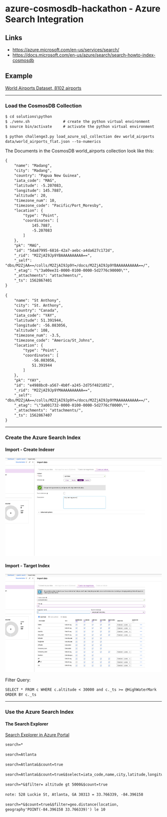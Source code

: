# azure-cosmosdb-hackathon - Azure Search Integration

## Links

- https://azure.microsoft.com/en-us/services/search/
- https://docs.microsoft.com/en-us/azure/search/search-howto-index-cosmosdb

## Example

[World Airports Dataset, 8102 airports](solutions/python/data/world_airports_flat.json)

---

### Load the CosmosDB Collection

```
$ cd solutions\python
$ ./venv.sh               # create the python virtual environment
$ source bin/activate     # activate the python virtual environment

$ python challenge3.py load_azure_sql_collection dev world_airports data/world_airports_flat.json --to-numerics
```

The Documents in the CosmosDB world_airports collection look like this:

```
{
    "name": "Madang",
    "city": "Madang",
    "country": "Papua New Guinea",
    "iata_code": "MAG",
    "latitude": -5.207083,
    "longitude": 145.7887,
    "altitude": 20,
    "timezone_num": 10,
    "timezone_code": "Pacific/Port_Moresby",
    "location": {
        "type": "Point",
        "coordinates": [
            145.7887,
            -5.207083
        ]
    },
    "pk": "MAG",
    "id": "5da87995-6816-42a7-aebc-a4da627c172d",
    "_rid": "M2ZjAI9Jp9YBAAAAAAAAAA==",
    "_self": "dbs/M2ZjAA==/colls/M2ZjAI9Jp9Y=/docs/M2ZjAI9Jp9YBAAAAAAAAAA==/",
    "_etag": "\"3a00ee31-0000-0100-0000-5d2776c90000\"",
    "_attachments": "attachments/",
    "_ts": 1562867401
}

{
    "name": "St Anthony",
    "city": "St. Anthony",
    "country": "Canada",
    "iata_code": "YAY",
    "latitude": 51.391944,
    "longitude": -56.083056,
    "altitude": 108,
    "timezone_num": -3.5,
    "timezone_code": "America/St_Johns",
    "location": {
        "type": "Point",
        "coordinates": [
            -56.083056,
            51.391944
        ]
    },
    "pk": "YAY",
    "id": "e4988bc0-a567-4b0f-a245-2d75f4821052",
    "_rid": "M2ZjAI9Jp9YMAAAAAAAAAA==",
    "_self": "dbs/M2ZjAA==/colls/M2ZjAI9Jp9Y=/docs/M2ZjAI9Jp9YMAAAAAAAAAA==/",
    "_etag": "\"3a001732-0000-0100-0000-5d2776cf0000\"",
    "_attachments": "attachments/",
    "_ts": 1562867407
}
```

---

### Create the Azure Search Index

#### Import - Create Indexer

![create-indexer](img/azure-search-import-create-indexer.png)

#### Import - Target Index

![target-index](img/azure-search-import-target-index.png)

Filter Query:
```
SELECT * FROM c WHERE c.altitude < 30000 and c._ts >= @HighWaterMark ORDER BY c._ts
```

---

### Use the Azure Search Index

#### The Search Explorer

[Search Explorer in Azure Portal](https://docs.microsoft.com/en-us/azure/search/search-explorer)

```
search=*

search=Atlanta

search=Atlanta&$count=true

search=Atlanta&$count=true&$select=iata_code,name,city,latitude,longitude,altitude

search=*&$filter= altitude gt 5000&$count=true

note: 528 Luckie St, Atlanta, GA 30313 = 33.766339, -84.396158 

search=*&$count=true&$filter=geo.distance(location, geography'POINT(-84.396158 33.766339)') le 10

```




